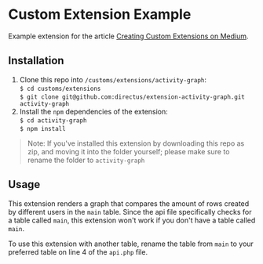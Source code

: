 # Custom Extension Example

Example extension for the article [Creating Custom Extensions on Medium](https://medium.com/directus/how-to-setup-a-custom-extension-770d6ea48551).

## Installation

1. Clone this repo into `/customs/extensions/activity-graph`:  
`$ cd customs/extensions`  
`$ git clone git@github.com:directus/extension-activity-graph.git activity-graph`
2. Install the `npm` dependencies of the extension:  
`$ cd activity-graph`  
`$ npm install`

> Note: If you've installed this extension by downloading this repo as zip, and moving it into the folder yourself; please make sure to rename the folder to `activity-graph`

## Usage
This extension renders a graph that compares the amount of rows created by different users in the `main` table. Since the api file specifically checks for a table called `main`, this extension won't work if you don't have a table called `main`.

To use this extension with another table, rename the table from `main` to your preferred table on line 4 of the `api.php` file.

